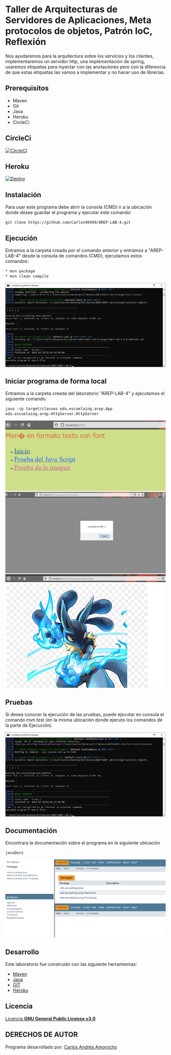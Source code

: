 # Taller de Arquitecturas de Servidores de Aplicaciones, Meta protocolos de objetos, Patrón IoC, Reflexión
Nos ayudaremos para la arquitectura sobre los servicios y los clientes, implementaremos un servidor http, una implementación de spring, usaremos etiquetas para inyectar con las anotaciones pero con la diferencia de que estas etiquetas las vamos a implementar y no hacer uso de librerías.

## Prerequisitos
* Maven
* Git
* Java
* Heroku
* CircleCi

## CircleCi  
 [![CircleCI](https://circleci.com/gh/circleci/circleci-docs.svg?style=svg)](https://app.circleci.com/pipelines/github/Carlos96999/AREP-LAB-4)  

## Heroku  
[![Deploy](https://www.herokucdn.com/deploy/button.svg)](https://nameless-thicket-38928.herokuapp.com/)

## Instalación
Para usar este programa debe abrir la consola (CMD) ir a la ubicación donde desee guardar el programa y ejecutar este comando:
```
git clone https://github.com/Carlos96999/AREP-LAB-4.git
```

## Ejecución
Entramos a la carpeta creada por el comando anterior y entramos a "AREP-LAB-4" desde la consola de comandos (CMD), ejecutamos estos comandos:
```
* mvn package
* mvn clean compile
```
<img src="https://github.com/Carlos96999/AREP-LAB-4/blob/master/img/ejecucion.PNG?raw=true">  

## Iniciar programa de forma local
Entramos a la carpeta creada del laboratorio "AREP-LAB-4" y ejecutamos el siguiente comando:  
```  
java -cp target/classes edu.escuelaing.arep.App edu.escuelaing.arep.HttpServer.HttpServer
```  
<img src="https://github.com/Carlos96999/AREP-LAB-4/blob/master/img/vistaInicial.PNG?raw=true">    
<img src="https://github.com/Carlos96999/AREP-LAB-4/blob/master/img/vistaJS.PNG?raw=true">    
<img src="https://github.com/Carlos96999/AREP-LAB-4/blob/master/img/vistaImagen.PNG?raw=true">    


## Pruebas
Si desea conocer la ejecución de las pruebas, puede ejecutar en consola el comando mvn test (en la misma ubicación donde ejecuto los comandos de la parte de Ejecución).

<img src="https://github.com/Carlos96999/AREP-LAB-4/blob/master/img/pruebas.PNG?raw=true">


## Documentación
Encontrara la documentación sobre el programa en la siguiente ubicación
```
javaDocs
```

<img src="https://github.com/Carlos96999/AREP-LAB-4/blob/master/img/documentacion.PNG?raw=true">

## Desarrollo
Este laboratorio fue construido con las siguiente herramientas:
* [Maven](https://maven.apache.org/)
* [Java](https://www.java.com/es/)
* [GIT](https://git-scm.com/)
* [Heroku](https://www.heroku.com/)

## Licencia
[Licencia **GNU General Public License v3.0**](https://github.com/Carlos96999/AREP-LAB-3/blob/master/LICENSE)

## DERECHOS DE AUTOR

Programa desarrollado por:
[Carlos Andrés Amorocho](https://github.com/Carlos96999)
